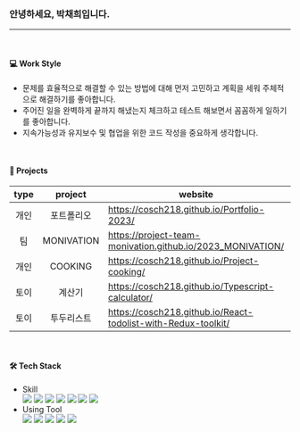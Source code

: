 <h3>안녕하세요, 박채희입니다.</h3>

<hr/>
<br/>

<h4>💻 Work Style</h4>
<ul>
  <li>문제를 효율적으로 해결할 수 있는 방법에 대해 먼저 고민하고 계획을 세워 주체적으로 해결하기를 좋아합니다.</li>
  <li>주어진 일을 완벽하게 끝까지 해냈는지 체크하고 테스트 해보면서 꼼꼼하게 일하기를 좋아합니다.</li>
  <li>지속가능성과 유지보수 및 협업을 위한 코드 작성을 중요하게 생각합니다.</li>
</ul>

<br/>

<h4>📁 Projects</h4>



|type|project|website|repository|
|:--:|:-------------:|-----|:-----:|
|개인|포트폴리오|https://cosch218.github.io/Portfolio-2023/|[Click Here](https://github.com/cosch218/2023_Portfolio)|
|팀|MONIVATION|https://project-team-monivation.github.io/2023_MONIVATION/|[Click Here](https://github.com/project-team-MONIVATION/2023_MONIVATION)|
|개인|COOKING|https://cosch218.github.io/Project-cooking/|[Click Here](https://github.com/cosch218/2023-project-cooking)|
|토이|계산기|https://cosch218.github.io/Typescript-calculator/|[Click Here](https://github.com/cosch218/2023_typescript_calculator)|
|토이|투두리스트|https://cosch218.github.io/React-todolist-with-Redux-toolkit/|[Click Here](https://github.com/cosch218/2023_redux_toolkit_todolist)|

<br/>

<h4>🛠 Tech Stack</h4>
<ul>
  <li>Skill</li>
    <img src="https://img.shields.io/badge/React-61DAFB?style=flat-square&logo=React&logoColor=white"/>
    <img src="https://img.shields.io/badge/TypeScript-3178C6?style=flat-square&logo=TypeScript&logoColor=white"/>
    <img src="https://img.shields.io/badge/JavaScript-F7DF1E?style=flat-square&logo=JavaScript&logoColor=white"/>
    <img src="https://img.shields.io/badge/Firebase-FFCA28?style=flat-square&logo=Firebase&logoColor=white"/>
    <img src="https://img.shields.io/badge/StyledComponents-DB7093?style=flat-square&logo=StyledComponents&logoColor=white"/>
    <img src="https://img.shields.io/badge/CSS3-1572B6?style=flat-square&logo=css3&logoColor=white"/>
    <img src="https://img.shields.io/badge/HTML5-E34F26?style=flat-square&logo=HTML5&logoColor=white"/>
  
  <li>Using Tool</li>
    <img src="https://img.shields.io/badge/Git-F05032?style=flat-square&logo=Git&logoColor=white"/>
    <img src="https://img.shields.io/badge/Notion-000000?style=flat-square&logo=Notion&logoColor=white"/>
    <img src="https://img.shields.io/badge/Figma-F24E1E?style=flat-square&logo=Figma&logoColor=white"/>
    <img src="https://img.shields.io/badge/Photoshop-31A8FF?style=flat-square&logo=adobephotoshop&logoColor=white"/>
    <img src="https://img.shields.io/badge/Illustrator-FF9A00?style=flat-square&logo=adobeillustrator&logoColor=white"/>    
</ul>

<br/>
